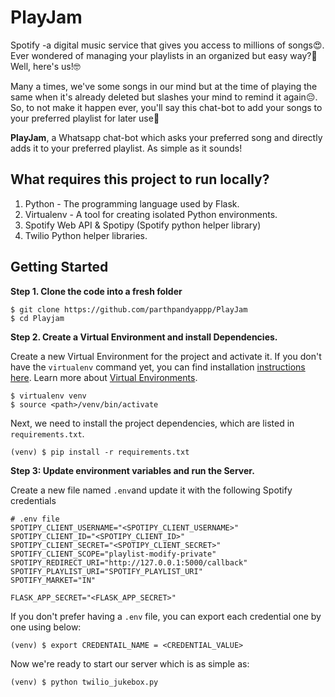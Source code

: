 # PlayJam
Spotify -a digital music service that gives you access to millions of songs😍. Ever wondered of managing your playlists in an organized but easy way?🤔 Well, here's us!🤓

Many a times, we've some songs in our mind but at the time of playing the same when it's already deleted but slashes your mind to remind it again😔. So, to not make it happen ever, you'll say this chat-bot to add your songs to your preferred playlist for later use🎉

**PlayJam**, a Whatsapp chat-bot which asks your preferred song and directly adds it to your preferred playlist. As simple as it sounds!

## What requires this project to run locally?
1. Python - The programming language used by Flask.
2. Virtualenv - A tool for creating isolated Python environments.
3. Spotify Web API & Spotipy (Spotify python helper library)
4. Twilio Python helper libraries.

## Getting Started

**Step 1. Clone the code into a fresh folder**

```
$ git clone https://github.com/parthpandyappp/PlayJam
$ cd Playjam
```

**Step 2. Create a Virtual Environment and install Dependencies.**

Create a new Virtual Environment for the project and activate it. If you don't have the `virtualenv` command yet, you can find installation [instructions here](https://virtualenv.readthedocs.io/en/latest/). Learn more about [Virtual Environments](http://flask.pocoo.org/docs/1.0/installation/#virtual-environments).

```
$ virtualenv venv
$ source <path>/venv/bin/activate
```

Next, we need to install the project dependencies, which are listed in `requirements.txt`.

```
(venv) $ pip install -r requirements.txt
```
**Step 3: Update environment variables and run the Server.**

Create a new file named `.env`and update it with the following Spotify credentials
```
# .env file
SPOTIPY_CLIENT_USERNAME="<SPOTIPY_CLIENT_USERNAME>"
SPOTIPY_CLIENT_ID="<SPOTIPY_CLIENT_ID>"
SPOTIPY_CLIENT_SECRET="<SPOTIPY_CLIENT_SECRET>"
SPOTIFY_CLIENT_SCOPE="playlist-modify-private"
SPOTIPY_REDIRECT_URI="http://127.0.0.1:5000/callback"
SPOTIFY_PLAYLIST_URI="SPOTIFY_PLAYLIST_URI"
SPOTIFY_MARKET="IN"

FLASK_APP_SECRET="<FLASK_APP_SECRET>"
```

If you don't prefer having a `.env` file, you can export each credential one by one using below:

```
(venv) $ export CREDENTAIL_NAME = <CREDENTIAL_VALUE>
```

Now we're ready to start our server which is as simple as:

```
(venv) $ python twilio_jukebox.py
```

